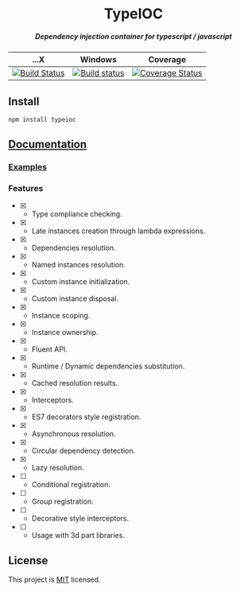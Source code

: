 <h1 align="center">TypeIOC</h1>
<h5 align="center">
Dependency injection container for typescript / javascript
</h5>

<p>

...X | Windows | Coverage
---- | --------|---------
[![Build Status](https://travis-ci.org/typeioc/typeioc.svg?branch=master)](https://travis-ci.org/typeioc/typeioc)|[![Build status](https://ci.appveyor.com/api/projects/status/syvw7sg5p9qlg2pd/branch/master?svg=true)](https://ci.appveyor.com/project/maxgherman/typeioc/branch/master)|[![Coverage Status](https://img.shields.io/coveralls/maxgherman/TypeIOC.svg)](https://coveralls.io/r/maxgherman/TypeIOC?branch=master)


</p>

## Install

```sh
npm install typeioc
```
## [Documentation](https://github.com/typeioc/typeioc/docs/summary.md)

### [Examples](https://github.com/maxgherman/TypeIOC-examples)

### Features

- [x] - Type compliance checking.
- [x] - Late instances creation through lambda expressions.
- [x] - Dependencies resolution.
- [x] - Named instances resolution.
- [x] - Custom instance initialization.
- [x] - Custom instance disposal.
- [x] - Instance scoping.
- [x] - Instance ownership.
- [x] - Fluent API.
- [x] - Runtime / Dynamic dependencies substitution.
- [x] - Cached resolution results.
- [x] - Interceptors.
- [x] - ES7 decorators style registration.
- [x] - Asynchronous resolution.
- [x] - Circular dependency detection.
- [x] - Lazy resolution.
- [ ] - Conditional registration.
- [ ] - Group registration.
- [ ] - Decorative style interceptors.
- [ ] - Usage with 3d part libraries.


## License

This project is [MIT](https://github.com/typeioc/typeioc/blob/master/LICENSE) licensed.
